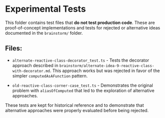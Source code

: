 # Experimental Tests

This folder contains test files that **do not test production code**. These are proof-of-concept implementations and tests for rejected or alternative ideas documented in the `brainstorm/` folder.

## Files:

- `alternate-reactive-class-decorator_test.ts` - Tests the decorator approach described in `brainstorm/alternate-idea-9-reactive-class-with-decorator.md`. This approach works but was rejected in favor of the simpler `computedAsAFunction` pattern.

- `old-reactive-class-corner-case_test.ts` - Demonstrates the original problem with `aliasOfComputed` that led to the exploration of alternative approaches.

These tests are kept for historical reference and to demonstrate that alternative approaches were properly evaluated before being rejected.
